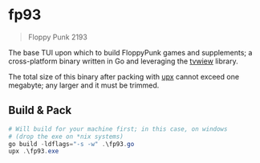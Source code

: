 # fp93

> Floppy Punk 2193

The base TUI upon which to build FloppyPunk games and supplements;
a cross-platform binary written in Go and leveraging the [tvwiew](github.com/rivo/tview) library.

The total size of this binary after packing with [upx](https://github.com/upx/upx) cannot exceed one megabyte; any larger and it must be trimmed.

## Build & Pack

```powershell
# Will build for your machine first; in this case, on windows
# (drop the exe on *nix systems)
go build -ldflags="-s -w" .\fp93.go
upx .\fp93.exe
```
